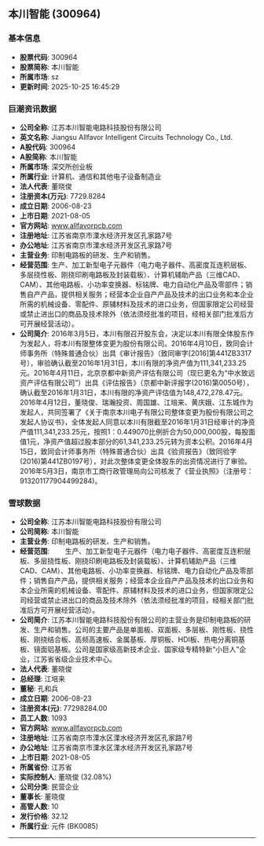 ## 本川智能 (300964)

### 基本信息

- **股票代码**: 300964
- **股票简称**: 本川智能
- **所属市场**: sz
- **更新时间**: 2025-10-25 16:45:29

### 巨潮资讯数据

- **公司全称**: 江苏本川智能电路科技股份有限公司
- **英文名称**: Jiangsu Allfavor Intelligent Circuits Technology Co., Ltd.
- **A股代码**: 300964
- **A股简称**: 本川智能
- **所属市场**: 深交所创业板
- **所属行业**: 计算机、通信和其他电子设备制造业
- **法人代表**: 董晓俊
- **注册资本(万元)**: 7729.8284
- **成立日期**: 2006-08-23
- **上市日期**: 2021-08-05
- **官方网站**: www.allfavorpcb.com
- **注册地址**: 江苏省南京市溧水经济开发区孔家路7号
- **办公地址**: 江苏省南京市溧水经济开发区孔家路7号
- **主营业务**: 印制电路板的研发、生产和销售。
- **经营范围**: 生产、加工新型电子元器件（电力电子器件、高密度互连积层板、多层挠性板、刚挠印刷电路板及封装载板）、计算机辅助产品（三维CAD、CAM）、其他电路板、小功率变换器、标铭牌、电力自动化产品及零部件；销售自产产品，提供相关服务；经营本企业自产产品及技术的出口业务和本企业所需的机械设备、零配件、原辅材料及技术的进口业务，但国家限定公司经营或禁止进出口的商品及技术除外（依法须经批准的项目，经相关部门批准后方可开展经营活动）。
- **公司简介**: 2016年3月5日，本川有限召开股东会，决定以本川有限全体股东作为发起人，将本川有限整体变更为股份有限公司。2016年4月10日，致同会计师事务所（特殊普通合伙）出具《审计报告》（致同审字[2016]第441ZB3317号），审验确认截至2016年1月31日，本川有限的净资产值为111,341,233.25元。2016年4月11日，北京京都中新资产评估有限公司（现已更名为“中水致远资产评估有限公司”）出具《评估报告》（京都中新评报字(2016)第0050号），确认截至2016年1月31日，本川有限的净资产评估值为148,472,278.47元。2016年4月12日，董晓俊、瑞瀚投资、周国雄、江培来、黄庆娥、江东城作为发起人，共同签署了《关于南京本川电子有限公司整体变更为股份有限公司之发起人协议书》，全体发起人同意以本川有限截至2016年1月31日经审计的净资产值111,341,233.25元，按照1：0.449070比例折合为50,000,000股，每股面值1元，净资产值超过股本部分的61,341,233.25元转为资本公积。2016年4月15日，致同会计师事务所（特殊普通合伙）出具《验资报告》（致同验字(2016)第441ZB0197号），对此次整体变更全体股东的出资情况进行了审验。2016年5月3日，南京市工商行政管理局向公司核发了《营业执照》（注册号：913201177904499284)。

### 雪球数据

- **公司全称**: 江苏本川智能电路科技股份有限公司
- **公司简称**: 本川智能
- **主营业务**: 印制电路板的研发、生产和销售。
- **经营范围**: 　　生产、加工新型电子元器件（电力电子器件、高密度互连积层板、多层挠性板、刚挠印刷电路板及封装载板）、计算机辅助产品（三维CAD、CAM）、其他电路板、小功率变换器、标铭牌、电力自动化产品及零部件；销售自产产品，提供相关服务；经营本企业自产产品及技术的出口业务和本企业所需的机械设备、零配件、原辅材料及技术的进口业务，但国家限定公司经营或禁止进出口的商品及技术除外（依法须经批准的项目，经相关部门批准后方可开展经营活动）。
- **公司简介**: 江苏本川智能电路科技股份有限公司的主营业务是印制电路板的研发、生产和销售。公司的主要产品是单面板、双面板、多层板、刚性板、挠性板、刚挠结合板、高频高速板、金属基板、厚铜板、HDI板、热电分离铜基板、镜面铝基板。公司是国家级高新技术企业、国家级专精特新“小巨人”企业，江苏省省级企业技术中心。
- **法人代表**: 董晓俊
- **总经理**: 江培来
- **董秘**: 孔和兵
- **成立日期**: 2006-08-23
- **注册资本(元)**: 77298284.00
- **员工人数**: 1093
- **官方网站**: www.allfavorpcb.com
- **注册地址**: 江苏省南京市溧水区溧水经济开发区孔家路7号
- **办公地址**: 江苏省南京市溧水区溧水经济开发区孔家路7号
- **上市日期**: 2021-08-05
- **所属省份**: 江苏省
- **实际控制人**: 董晓俊 (32.08%)
- **公司分类**: 民营企业
- **董事长**: 董晓俊
- **高管人数**: 10
- **发行价格**: 32.12
- **所属行业**: 元件 (BK0085)

---